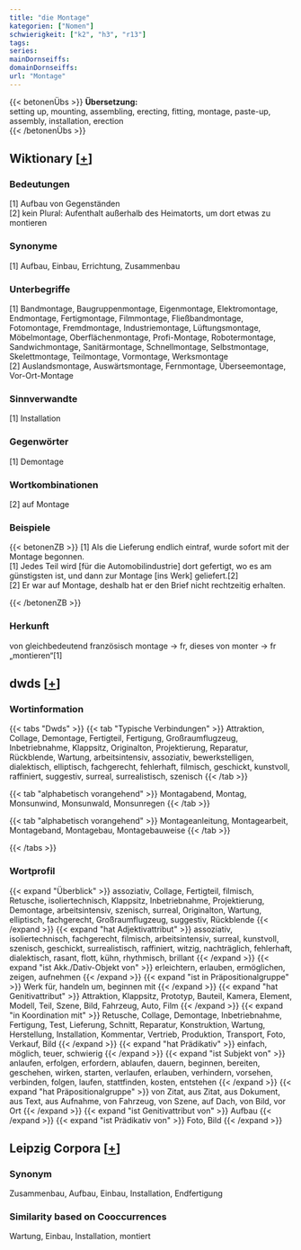 ```yaml
---
title: "die Montage"
kategorien: ["Nomen"]
schwierigkeit: ["k2", "h3", "r13"]
tags:
series:
mainDornseiffs:
domainDornseiffs:
url: "Montage"
---
```


{{< betonenÜbs >}}
**Übersetzung:**  
setting up, mounting, assembling, erecting, fitting, montage, paste-up, assembly, installation, erection  
{{< /betonenÜbs >}}

## Wiktionary [[+](https://de.wiktionary.org/wiki/Montage)]

### Bedeutungen
[1] Aufbau von Gegenständen  
[2] kein Plural: Aufenthalt außerhalb des Heimatorts, um dort etwas zu montieren  

### Synonyme
[1] Aufbau, Einbau, Errichtung, Zusammenbau  

### Unterbegriffe
[1] Bandmontage, Baugruppenmontage, Eigenmontage, Elektromontage, Endmontage, Fertigmontage, Filmmontage, Fließbandmontage, Fotomontage, Fremdmontage, Industriemontage, Lüftungsmontage, Möbelmontage, Oberflächenmontage, Profi-Montage, Robotermontage, Sandwichmontage, Sanitärmontage, Schnellmontage, Selbstmontage, Skelettmontage, Teilmontage, Vormontage, Werksmontage  
[2] Auslandsmontage, Auswärtsmontage, Fernmontage, Überseemontage, Vor-Ort-Montage  

### Sinnverwandte
[1] Installation  

### Gegenwörter
[1] Demontage  

### Wortkombinationen
[2] auf Montage  

### Beispiele
{{< betonenZB >}}
[1] Als die Lieferung endlich eintraf, wurde sofort mit der Montage begonnen.  
[1] Jedes Teil wird [für die Automobilindustrie] dort gefertigt, wo es am günstigsten ist, und dann zur Montage [ins Werk] geliefert.[2]  
[2] Er war auf Montage, deshalb hat er den Brief nicht rechtzeitig erhalten.  

{{< /betonenZB >}}
### Herkunft
von gleichbedeutend französisch montage → fr, dieses von monter → fr „montieren“[1]  



## dwds [[+](https://www.dwds.de/wb/Montage)]

### Wortinformation
{{< tabs "Dwds" >}}
{{< tab "Typische Verbindungen" >}}
Attraktion, Collage, Demontage, Fertigteil, Fertigung, Großraumflugzeug, Inbetriebnahme, Klappsitz, Originalton, Projektierung, Reparatur, Rückblende, Wartung, arbeitsintensiv, assoziativ, bewerkstelligen, dialektisch, elliptisch, fachgerecht, fehlerhaft, filmisch, geschickt, kunstvoll, raffiniert, suggestiv, surreal, surrealistisch, szenisch
{{< /tab >}}

{{< tab "alphabetisch vorangehend" >}}
Montagabend, Montag, Monsunwind, Monsunwald, Monsunregen
{{< /tab >}}

{{< tab "alphabetisch vorangehend" >}}
Montageanleitung, Montagearbeit, Montageband, Montagebau, Montagebauweise
{{< /tab >}}

{{< /tabs >}}

### Wortprofil
{{< expand "Überblick" >}} assoziativ, Collage, Fertigteil, filmisch, Retusche, isoliertechnisch, Klappsitz, Inbetriebnahme, Projektierung, Demontage, arbeitsintensiv, szenisch, surreal, Originalton, Wartung, elliptisch, fachgerecht, Großraumflugzeug, suggestiv, Rückblende {{< /expand >}}
{{< expand "hat Adjektivattribut" >}} assoziativ, isoliertechnisch, fachgerecht, filmisch, arbeitsintensiv, surreal, kunstvoll, szenisch, geschickt, surrealistisch, raffiniert, witzig, nachträglich, fehlerhaft, dialektisch, rasant, flott, kühn, rhythmisch, brillant {{< /expand >}}
{{< expand "ist Akk./Dativ-Objekt von" >}} erleichtern, erlauben, ermöglichen, zeigen, aufnehmen {{< /expand >}}
{{< expand "ist in Präpositionalgruppe" >}} Werk für, handeln um, beginnen mit {{< /expand >}}
{{< expand "hat Genitivattribut" >}} Attraktion, Klappsitz, Prototyp, Bauteil, Kamera, Element, Modell, Teil, Szene, Bild, Fahrzeug, Auto, Film {{< /expand >}}
{{< expand "in Koordination mit" >}} Retusche, Collage, Demontage, Inbetriebnahme, Fertigung, Test, Lieferung, Schnitt, Reparatur, Konstruktion, Wartung, Herstellung, Installation, Kommentar, Vertrieb, Produktion, Transport, Foto, Verkauf, Bild {{< /expand >}}
{{< expand "hat Prädikativ" >}} einfach, möglich, teuer, schwierig {{< /expand >}}
{{< expand "ist Subjekt von" >}} anlaufen, erfolgen, erfordern, ablaufen, dauern, beginnen, bereiten, geschehen, wirken, starten, verlaufen, erlauben, verhindern, vorsehen, verbinden, folgen, laufen, stattfinden, kosten, entstehen {{< /expand >}}
{{< expand "hat Präpositionalgruppe" >}} von Zitat, aus Zitat, aus Dokument, aus Text, aus Aufnahme, von Fahrzeug, von Szene, auf Dach, von Bild, vor Ort {{< /expand >}}
{{< expand "ist Genitivattribut von" >}} Aufbau {{< /expand >}}
{{< expand "ist Prädikativ von" >}} Foto, Bild {{< /expand >}}

## Leipzig Corpora [[+](https://corpora.uni-leipzig.de/en/res?word=Montage&corpusId=deu_newscrawl-public_2018)]


### Synonym
Zusammenbau, Aufbau, Einbau, Installation, Endfertigung


### Similarity based on Cooccurrences
Wartung, Einbau, Installation, montiert


